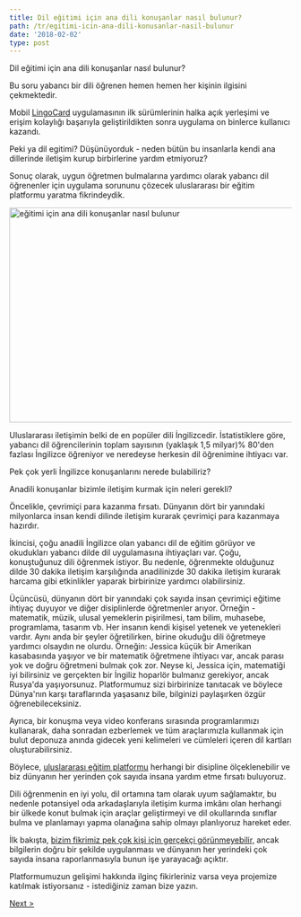 ```yaml
---
title: Dil eğitimi için ana dili konuşanlar nasıl bulunur?
path: /tr/egitimi-icin-ana-dili-konusanlar-nasil-bulunur
date: '2018-02-02'
type: post
---
```


Dil eğitimi için ana dili konuşanlar nasıl bulunur?

Bu soru yabancı bir dili öğrenen hemen hemen her kişinin ilgisini çekmektedir.

Mobil <a href="https://lingocard.com" target="_blank" rel="noopener">LingoCard</a> uygulamasının ilk sürümlerinin halka açık yerleşimi ve erişim kolaylığı başarıyla geliştirildikten sonra uygulama on binlerce kullanıcı kazandı.

Peki ya dil egitimi? Düşünüyorduk - neden bütün bu insanlarla kendi ana dillerinde iletişim kurup birbirlerine yardım etmiyoruz?

Sonuç olarak, uygun öğretmen bulmalarına yardımcı olarak yabancı dil öğrenenler için uygulama sorununu çözecek uluslararası bir eğitim platformu yaratma fikrindeydik.

<img class="aligncenter wp-image-78 size-full" src="../images/platform/social-network.jpg" alt="eğitimi için ana dili konuşanlar nasıl bulunur" width="628" height="383" />

Uluslararası iletişimin belki de en popüler dili İngilizcedir. İstatistiklere göre, yabancı dil öğrencilerinin toplam sayısının (yaklaşık 1,5 milyar)% 80'den fazlası İngilizce öğreniyor ve neredeyse herkesin dil öğrenimine ihtiyacı var.

Pek çok yerli İngilizce konuşanlarını nerede bulabiliriz?

Anadili konuşanlar bizimle iletişim kurmak için neleri gerekli?

Öncelikle, çevrimiçi para kazanma fırsatı. Dünyanın dört bir yanındaki milyonlarca insan kendi dilinde iletişim kurarak çevrimiçi para kazanmaya hazırdır.

İkincisi, çoğu anadili İngilizce olan yabancı dil de eğitim görüyor ve okudukları yabancı dilde dil uygulamasına ihtiyaçları var. Çoğu, konuştuğunuz dili öğrenmek istiyor. Bu nedenle, öğrenmekte olduğunuz dilde 30 dakika iletişim karşılığında anadilinizde 30 dakika iletişim kurarak harcama gibi etkinlikler yaparak birbirinize yardımcı olabilirsiniz.

Üçüncüsü, dünyanın dört bir yanındaki çok sayıda insan çevrimiçi eğitime ihtiyaç duyuyor ve diğer disiplinlerde öğretmenler arıyor. Örneğin - matematik, müzik, ulusal yemeklerin pişirilmesi, tam bilim, muhasebe, programlama, tasarım vb. Her insanın kendi kişisel yetenek ve yetenekleri vardır. Aynı anda bir şeyler öğretilirken, birine okuduğu dili öğretmeye yardımcı olsaydın ne olurdu. Örneğin: Jessica küçük bir Amerikan kasabasında yaşıyor ve bir matematik öğretmene ihtiyacı var, ancak parası yok ve doğru öğretmeni bulmak çok zor. Neyse ki, Jessica için, matematiği iyi bilirsiniz ve gerçekten bir İngiliz hoparlör bulmanız gerekiyor, ancak Rusya'da yaşıyorsunuz. Platformumuz sizi birbirinize tanıtacak ve böylece Dünya'nın karşı taraflarında yaşasanız bile, bilginizi paylaşırken özgür öğrenebileceksiniz.

Ayrıca, bir konuşma veya video konferans sırasında programlarımızı kullanarak, daha sonradan ezberlemek ve tüm araçlarımızla kullanmak için bulut deponuza anında gidecek yeni kelimeleri ve cümleleri içeren dil kartları oluşturabilirsiniz.

Böylece, <a href="https://lingocard.com" target="_blank" rel="noopener">uluslararası eğitim platformu</a> herhangi bir disipline ölçeklenebilir ve biz dünyanın her yerinden çok sayıda insana yardım etme fırsatı buluyoruz.

Dili öğrenmenin en iyi yolu, dil ortamına tam olarak uyum sağlamaktır, bu nedenle potansiyel oda arkadaşlarıyla iletişim kurma imkânı olan herhangi bir ülkede konut bulmak için araçlar geliştirmeyi ve dil okullarında sınıflar bulma ve planlamayı yapma olanağına sahip olmayı planlıyoruz hareket eder.

İlk bakışta, <a href="http://lingocard.org" target="_blank" rel="noopener">bizim fikrimiz pek çok kişi için gerçekçi görünmeyebilir,</a> ancak bilgilerin doğru bir şekilde uygulanması ve dünyanın her yerindeki çok sayıda insana raporlanmasıyla bunun işe yarayacağı açıktır.

Platformumuzun gelişimi hakkında ilginç fikirleriniz varsa veya projemize katılmak istiyorsanız - istediğiniz zaman bize yazın.

<a href="/tr/ingilizceyi-nasil-hizli-ogrenirim">Next ></a>